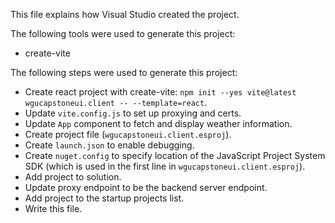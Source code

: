 This file explains how Visual Studio created the project.

The following tools were used to generate this project:
- create-vite

The following steps were used to generate this project:
- Create react project with create-vite: `npm init --yes vite@latest wgucapstoneui.client -- --template=react`.
- Update `vite.config.js` to set up proxying and certs.
- Update `App` component to fetch and display weather information.
- Create project file (`wgucapstoneui.client.esproj`).
- Create `launch.json` to enable debugging.
- Create `nuget.config` to specify location of the JavaScript Project System SDK (which is used in the first line in `wgucapstoneui.client.esproj`).
- Add project to solution.
- Update proxy endpoint to be the backend server endpoint.
- Add project to the startup projects list.
- Write this file.
